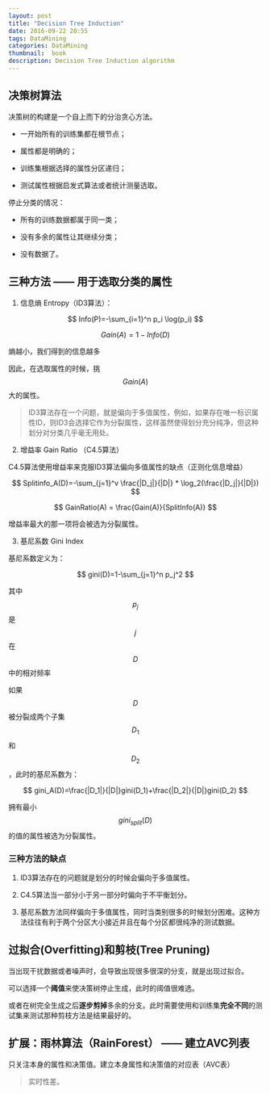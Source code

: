 ```yaml
---
layout: post
title: "Decision Tree Induction"
date: 2016-09-22 20:55
tags: DataMining
categories: DataMining
thumbnail:  book
description: Decision Tree Induction algorithm
---
```


## 决策树算法

决策树的构建是一个自上而下的分治贪心方法。

- 一开始所有的训练集都在根节点；

- 属性都是明确的；

- 训练集根据选择的属性分区递归；

- 测试属性根据启发式算法或者统计测量选取。

停止分类的情况：

- 所有的训练数据都属于同一类；

- 没有多余的属性让其继续分类；

- 没有数据了。

## 三种方法 —— 用于选取分类的属性

1. 信息熵 Entropy（ID3算法）：

$$ Info(P)=-\sum_{i=1}^n p_i \log(p_i) $$

$$ Gain(A) = 1-Info(D) $$

熵越小，我们得到的信息越多

因此，在选取属性的时候，挑$$ Gain(A) $$大的属性。

> ID3算法存在一个问题，就是偏向于多值属性，例如，如果存在唯一标识属性ID，则ID3会选择它作为分裂属性，这样虽然使得划分充分纯净，但这种划分对分类几乎毫无用处。

2. 增益率 Gain Ratio （C4.5算法）

C4.5算法使用增益率来克服ID3算法偏向多值属性的缺点（正则化信息增益）

$$ Splitinfo_A(D)=-\sum_{j=1}^v \frac{|D_j|}{|D|} * \log_2(\frac{|D_j|}{|D|}) $$

$$ GainRatio(A) = \frac{Gain(A)}{SplitInfo(A)} $$

增益率最大的那一项将会被选为分裂属性。

3. 基尼系数 Gini Index

基尼系数定义为：

$$ gini(D)=1-\sum_{j=1}^n p_j^2 $$

其中$$p_j$$是$$j$$在$$D$$中的相对频率

如果$$D$$被分裂成两个子集$$D_1$$和$$D_2$$，此时的基尼系数为：

$$ gini_A(D)=\frac{|D_1|}{|D|}gini(D_1)+\frac{|D_2|}{|D|}gini(D_2) $$

拥有最小$$gini_{split}(D)$$的值的属性被选为分裂属性。

### 三种方法的缺点

1. ID3算法存在的问题就是划分的时候会偏向于多值属性。

2. C4.5算法当一部分小于另一部分时偏向于不平衡划分。

3. 基尼系数方法同样偏向于多值属性，同时当类别很多的时候划分困难。这种方法往往有利于两个分区大小接近并且在每个分区都很纯净的测试数据。

## 过拟合(Overfitting)和剪枝(Tree Pruning)

当出现干扰数据或者噪声时，会导致出现很多很深的分支，就是出现过拟合。

可以选择一个**阈值**来使决策树停止生成，此时的阈值很难选。

或者在树完全生成之后**逐步剪掉**多余的分支。此时需要使用和训练集**完全不同**的测试集来测试那种剪枝方法是结果最好的。

## 扩展：雨林算法（RainForest） —— 建立AVC列表

只关注本身的属性和决策值。建立本身属性和决策值的对应表（AVC表）

> 实时性差。

